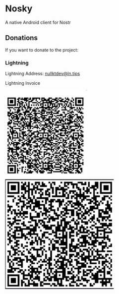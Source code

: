 # Nosky
A native Android client for Nostr


## Donations
If you want to donate to the project:

### Lightning
Lightning Address: nullktdev@ln.tips

Lightning Invoice

![First Lightning invoice](./lightning_invoice_2.jpeg)
<img src="./lightning_invoice_1.jpeg" alt="Second Lightning invoice" width="350px"/>

